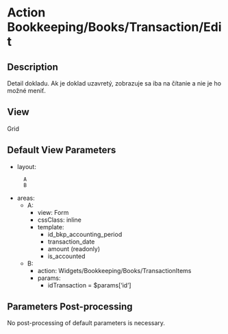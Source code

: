 # Action Bookkeeping/Books/Transaction/Edit

## Description

Detail dokladu. Ak je doklad uzavretý, zobrazuje sa iba na čítanie a nie je ho možné meniť.

## View

Grid

## Default View Parameters

* layout:
    ```
      A
      B
    ```
* areas:
  * A:
    * view: Form
    * cssClass: inline
    * template:
      * id_bkp_accounting_period
      * transaction_date
      * amount (readonly)
      * is_accounted
  * B:
    * action: Widgets/Bookkeeping/Books/TransactionItems
    * params:
      * idTransaction = $params[‘id’]

## Parameters Post-processing

No post-processing of default parameters is necessary.